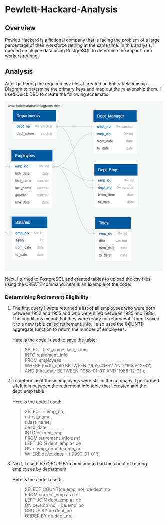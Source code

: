 # Pewlett-Hackard-Analysis
## Overview
Pewlett Hackard is a fictional company that is facing the problem of a large percentage of their workforce retiring at the same time. In this analysis, I queried employee data using PostgreSQL to determine the impact from workers retiring. 

## Analysis
After gathering the required csv files, I created an Entity Relationship Diagram to determine the primary keys and map out the relationship them.
I used Quick DBD to create the following schematic:

<img src = "https://github.com/Kee2u/Pewlett-Hackard-Analysis/blob/main/EmployeeDB.png?raw=true">

Next, I turned to PostgreSQL and created tables to upload the csv files using the CREATE command. here is an example of the code:

### Determining Retirement Eligibility
 1. The first query I wrote returned a list of all employees who were born between 1952 and 1955 and who were hired between 1985 and 1988. The conditions meant that they were ready for retirement. Then I saved it to a new table called retirement_info. I also used the COUNT() aggregate function to return the number of employees. <br/> <br/>
 Here is the code I used to save the table: <br/>
 
    > SELECT first_name, last_name <br/>
    > INTO retirement_info <br/>
    > FROM employees <br/>
    > WHERE (birth_date BETWEEN '1952-01-01' AND '1955-12-31') <br/>
    > AND (hire_date BETWEEN '1958-01-01' AND '1988-12-31'); <br/>
    
 2. To determine if these employees were still in the company, I performed a left join between the retirement info table that I created and the dept_emp table. <br/><br/>
 Here is the code I used: <br/>
 
    > SELECT ri.emp_no, <br/>
    >  ri.first_name, <br/>
    >  ri.last_name, <br/>
	   >  de.to_date <br/>
    >  INTO current_emp <br/> 
    >  FROM retirement_info as ri <br/>
    >  LEFT JOIN dept_emp as de <br/>
    >  ON ri.emp_no = de.emp_no <br/>
    >  WHERE de.to_date = ('9999-01-01');
    
 3. Next, I used the GROUP BY command to find the count of retiring employees by department. <br/><br/>
 Here is the code I used: <br/>
 
    > SELECT COUNT(ce.emp_no), de.dept_no <br/>
    > FROM current_emp as ce <br/>
    > LEFT JOIN dept_emp as de <br/>
    > ON ce.emp_no = de.emp_no <br/>
    > GROUP BY de.dept_no <br/>
    > ORDER BY de.dept_no;
  
   
